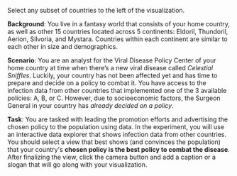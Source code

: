 Select any subset of countries to the left of the visualization.

**Background**: You live in a fantasy world that consists of your home country, as well as other
15 countries located across 5 continents: Eldoril, Thundoril, Aerion, Silvoria, and Mystara. 
Countries within each continent are similar to each other in size and demographics. 

**Scenario**: You are an analyst for the Viral Disease Policy Center of your home country at time when there’s a new 
viral disease called *Celestial Sniffles*. Luckily, your country has not been affected yet
and has time to prepare and decide on a policy to combat it. You have access to the infection 
data from other countries that implemented one of the 3 available policies: A, B, or C.
However, due to socioeconomic factors, the Surgeon General in your country has *already decided on a policy*.

**Task**: You are tasked with leading the promotion efforts and advertising the chosen policy to the population using data. 
In the experiment, you will use an interactive data explorer that shows infection data from other countries. 
You should select a view that best shows (and convinces the population) that your country's **chosen 
policy is the best policy to combat the disease**. After finalizing the view, click the 
camera button and add a caption or a slogan that will go along with your visualization.